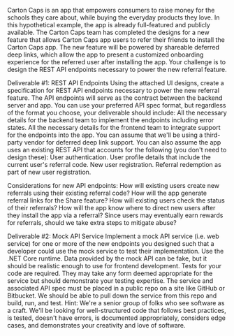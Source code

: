 Carton Caps is an app that empowers consumers to raise money for the schools they care about, while buying the everyday products they love. In this hypothetical example, the app is already full-featured and publicly available. The Carton Caps team has completed the designs for a new feature that allows Carton Caps app users to refer their friends to install the Carton Caps app. The new feature will be powered by shareable deferred deep links, which allow the app to present a customized onboarding experience for the referred user after installing the app. Your challenge is to design the REST API endpoints necessary to power the new referral feature.

Deliverable #1: REST API Endpoints
Using the attached UI designs, create a specification for REST API endpoints necessary to power the new referral feature. The API endpoints will serve as the contract between the backend server and app. You can use your preferred API spec format, but regardless of the format you choose, your deliverable should include:
All the necessary details for the backend team to implement the endpoints including error states.
All the necessary details for the frontend team to integrate support for the endpoints into the app.
You can assume that we'll be using a third-party vendor for deferred deep link support.
You can also assume the app uses an existing REST API that accounts for the following (you don't need to design these):
User authentication.
User profile details that include the current user's referral code.
New user registration.
Referral redemption as part of new user registration.

Considerations for new API endpoints:
How will existing users create new referrals using their existing referral code?
How will the app generate referral links for the Share feature?
How will existing users check the status of their referrals?
How will the app know where to direct new users after they install the app via a referral?
Since users may eventually earn rewards for referrals, should we take extra steps to mitigate abuse?


Deliverable #2: Mock API Service
Implement a mock API service (i.e. web service) for one or more of the new endpoints you designed such that a developer could use the mock service to test their implementation.
Use the .NET Core runtime.
Data provided by the mock API can be fake, but it should be realistic enough to use for frontend development.
Tests for your code are required. They may take any form deemed appropriate for the service but should demonstrate your testing expertise.
The service and associated API spec must be placed in a public repo on a site like GitHub or Bitbucket.
We should be able to pull down the service from this repo and build, run, and test.
Hint:
We're a senior group of folks who see software as a craft. We'll be looking for well-structured code that follows best practices, is tested, doesn't have errors, is documented appropriately, considers edge cases, and demonstrates your creativity and love of software.